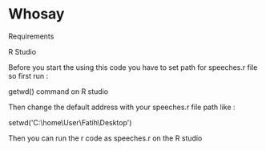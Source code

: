 # Whosay


Requirements

R Studio


Before you start the using this code you have to set path for speeches.r file so first run :

getwd() command on R studio

Then change the default address with your speeches.r file path like :

setwd('C:\home\User\Fatih\Desktop\')

Then you can run the r code as speeches.r on the R studio

